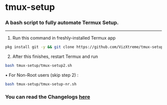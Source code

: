# tmux-setup

### A bash script to fully automate Termux Setup.
---

1. Run this command in freshly-installed Termux app
```bash
pkg install git -y && git clone https://github.com/VizXtreme/tmux-setup.git && cd tmux-setup && bash tmux-setup1.sh
```

2. After this finishes, restart Termux and run
```bash
bash tmux-setup/tmux-setup2.sh
```

• For Non-Root users (skip step 2)  :
```bash
bash tmux-setup/tmux-setup-nr.sh
```
### You can read the Changelogs [here](https://github.com/VizXtreme/tmux-setup/blob/main/Changelog.md)
